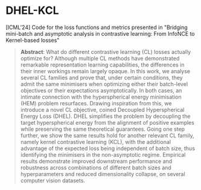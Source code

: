 # DHEL-KCL
[ICML'24] Code for the loss functions and metrics presented in "Bridging mini-batch and asymptotic analysis in contrastive learning: From InfoNCE to Kernel-based losses"

> **Abstract**: What do different contrastive learning (CL) losses actually optimize for? Although multiple CL methods have demonstrated remarkable representation learning capabilities, the differences in their inner workings remain largely opaque. In this work, we analyse several CL families and prove that, under certain conditions, they admit the same minimisers when optimizing either their batch-level objectives or their expectations asymptotically. In both cases, an intimate connection with the hyperspherical energy minimisation (HEM) problem resurfaces. Drawing inspiration from this, we introduce a novel CL objective, coined Decoupled Hyperspherical Energy Loss (DHEL). DHEL simplifies the problem by decoupling the target hyperspherical energy from the alignment of positive examples while preserving the same theoretical guarantees. Going one step further, we show the same results hold for another relevant CL family, namely kernel contrastive learning (KCL), with the additional advantage of the expected loss being independent of batch size, thus identifying the minimisers in the non-asymptotic regime. Empirical results demonstrate improved downstream performance and robustness across combinations of different batch sizes and hyperparameters and reduced dimensionality collapse, on several computer vision datasets. 
